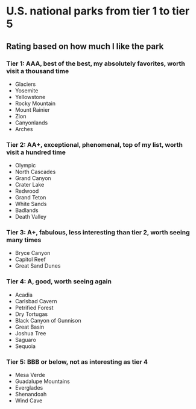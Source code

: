 # U.S. national parks from tier 1 to tier 5

## Rating based on how much I like the park

### Tier 1: AAA, best of the best, my absolutely favorites, worth visit a thousand time
- Glaciers
- Yosemite
- Yellowstone
- Rocky Mountain
- Mount Rainier
- Zion
- Canyonlands
- Arches

### Tier 2: AA+, exceptional, phenomenal, top of my list, worth visit a hundred time
- Olympic
- North Cascades
- Grand Canyon
- Crater Lake
- Redwood
- Grand Teton
- White Sands
- Badlands
- Death Valley

### Tier 3: A+, fabulous, less interesting than tier 2, worth seeing many times
- Bryce Canyon
- Capitol Reef
- Great Sand Dunes

### Tier 4: A, good, worth seeing again
- Acadia
- Carlsbad Cavern
- Petrified Forest
- Dry Tortugas
- Black Canyon of Gunnison
- Great Basin
- Joshua Tree
- Saguaro
- Sequoia

### Tier 5: BBB or below, not as interesting as tier 4
- Mesa Verde
- Guadalupe Mountains
- Everglades
- Shenandoah
- Wind Cave
